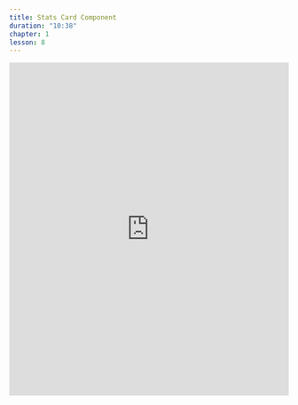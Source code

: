```yaml
---
title: Stats Card Component
duration: "10:38"
chapter: 1
lesson: 8
---
```


<iframe width="100%" height="600" src="https://www.youtube.com/embed/jUbFRbHk1B0" title="YouTube video player" frameborder="0" allow="accelerometer; autoplay; clipboard-write; encrypted-media; gyroscope; picture-in-picture; web-share" allowfullscreen></iframe>